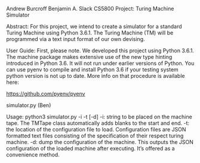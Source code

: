Andrew Burcroff
Benjamin A. Slack
CS5800
Project: Turing Machine Simulator

Abstract:
For this project, we intend to create a simulator for a standard 
Turing Machine using Python 3.6.1. The Turing Machine (TM) will be
programmed via a text input format of our own devising.

User Guide:
First, please note. We developed this project using Python 3.6.1.
The machine package makes extensive use of the new type hinting
introduced in Python 3.6. It will not run under earlier versions of
Python. You can use pyenv to compile and install Python 3.6 if your
testing system python version is not up to date. More info on that
procedure is available here:

https://github.com/pyenv/pyenv

simulator.py (Ben)

Usage:
python3 simulator.py -i <your input> -t <filepath> [-d]
-i: string to be placed on the machine tape. The TMTape class
    automatically adds blanks to the start and end.
-t: the location of the configuration file to load. Configuration
    files are JSON formatted text files consisting of the
    specification of their respect turing machine.
-d: dump the configuration of the machine. This outputs the JSON
    configuration of the loaded machine after executing. It’s
    offered as a convenience method.
